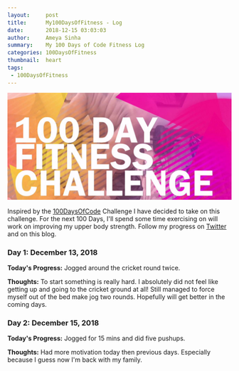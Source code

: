 ```yaml
---
layout:     post
title:      My100DaysOfFitness - Log
date:       2018-12-15 03:03:03
author:     Ameya Sinha
summary:    My 100 Days of Code Fitness Log
categories: 100DaysOfFitness
thumbnail:  heart
tags:
 - 100DaysOfFitness
---
```

![Image of Microsoft][1]

[1]: /images/100DaysOfFitness.jpg

Inspired by the [100DaysOfCode][2] Challenge I have decided to take on this challenge. For the next 100 Days, I'll spend some time exercising on will work on improving my upper body strength. Follow my progress on [Twitter][3] and on this blog.

### Day 1: December 13, 2018

**Today's Progress:** Jogged around the cricket round twice.     

**Thoughts:** To start something is really hard. I absolutely did not feel like getting up and going to the cricket ground at all! Still managed to force myself out of the bed make jog two rounds. Hopefully will get better in the coming days.  

[2]: https://www.100daysofcode.com/
[3]: https://twitter.com/ameyanator

### Day 2: December 15, 2018
**Today's Progress:** Jogged for 15 mins and did five pushups.

**Thoughts:** Had more motivation today then previous days. Especially because I guess now I'm back with my family.
